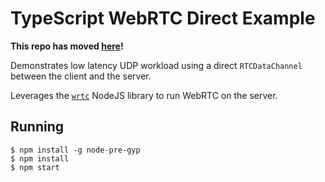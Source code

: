 # TypeScript WebRTC Direct Example

**This repo has moved [here](https://github.com/rivet-gg/examples)!**

Demonstrates low latency UDP workload using a direct `RTCDataChannel` between the client and the server.

Leverages the [`wrtc`](https://www.npmjs.com/package/wrtc) NodeJS library to run WebRTC on the server.

## Running

```
$ npm install -g node-pre-gyp
$ npm install
$ npm start
```


